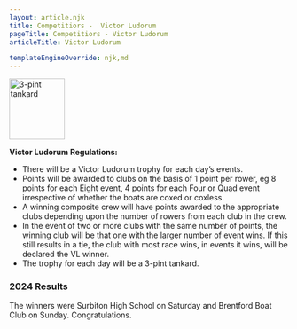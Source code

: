 ```yaml
---
layout: article.njk
title: Competitiors -  Victor Ludorum
pageTitle: Competitiors - Victor Ludorum
articleTitle: Victor Ludorum

templateEngineOverride: njk,md
---
```

<p><img src="/images/3ptMug.jpg" alt="3-pint tankard" width="100" height="110"></p>
	  <!--<div class="blueBox" style="width: 140px; height: 32px">£500 Prize</div>!-->
<p><strong>Victor Ludorum Regulations:</strong></p>
  <ul>
    <li>There will  be a Victor Ludorum trophy for each day&rsquo;s events.</li>
    <li>Points  will be awarded to clubs on the basis of 1 point per rower, eg 8 points for  each Eight event, 4 points for each Four or Quad event irrespective of whether  the boats are coxed or coxless.</li>
    <li>A winning  composite crew will have points awarded to the appropriate clubs depending upon  the number of rowers from each club in the crew.</li>
    <li>In the event of two or more clubs with the same number of points, the winning club will be that one with the larger number of event wins. If this still results in a tie, the club with most race wins, in events it wins, will be declared the VL winner.</li>
 <li>The trophy  for each day will be a 3-pint tankard.</li>
 </ul>
   <h3>2024 Results</h3>
     <p>The winners were Surbiton High School on Saturday and Brentford Boat Club on Sunday. Congratulations.</p>
